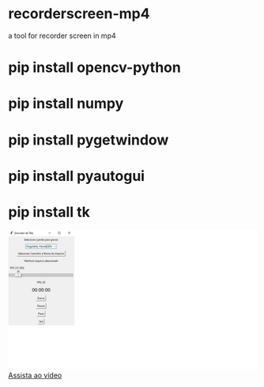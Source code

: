 # recorderscreen-mp4
 a tool for recorder screen in mp4
 
# pip install opencv-python
# pip install numpy
# pip install pygetwindow
# pip install pyautogui
# pip install tk

![Texto alternativo](https://github.com/0joseDark/recorderscreen-mp4/blob/main/images/janela.jpg)
[Assista ao vídeo](https://www.youtube.com/watch?v=tlQJSDB8gJM)



